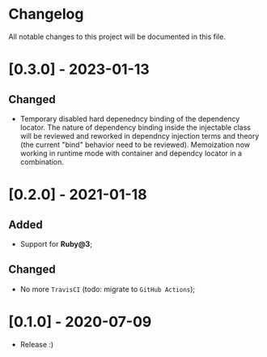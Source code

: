 # Changelog
All notable changes to this project will be documented in this file.

# [0.3.0] - 2023-01-13
## Changed
- Temporary disabled hard depenedncy binding of the dependency locator.
  The nature of dependency binding inside the injectable class will be reviewed and reworked
  in dependncy injection terms and theory (the current "bind" behavior need to be reviewed).
  Memoization now working in runtime mode with container and dependcy locator in a combination.

# [0.2.0] - 2021-01-18
## Added
- Support for **Ruby@3**;

## Changed
- No more `TravisCI` (todo: migrate to `GitHub Actions`);

# [0.1.0] - 2020-07-09

- Release :)
